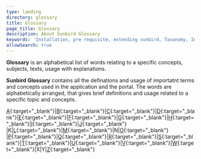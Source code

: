 ```yaml
---
type: landing
directory: glossary
title: Glossary 
page_title: Glossary
description: About Sunbird Glossary
keywords: 'Installation, pre requisite, extending sunbird, Taxanomy, Infra, attributes'
allowSearch: true
---
```


**Glossary** is an alphabetical list of words relating to a specific concepts, subjects, texts, usage with explanations. 

**Sunbird Glossary** contains all the definations and usage of importatnt terms and concepts used in the application and the portal. The words are alphabetically arranged, that gives brief definitions and usage related to a specific topic and concepts. 


<div class="glosary-list"></div>

[A](glossary/a){:target="_blank"}|[B](glossary/b){:target="_blank"}|[C](glossary/c){:target="_blank"}|[D](glossary/d){:target="_blank"}|[E](glossary/e){:target="_blank"}|[F](glossary/f){:target="_blank"}|[G](glossary/g){:target="_blank"}|[H](glossary/h){:target="_blank"}|[I](glossary/i){:target="_blank"}|[J](glossary/j){:target="_blank"} |K|[L](glossary/l){:target="_blank"}|[M](glossary/m){:target="_blank"}|N|[O](glossary/o){:target="_blank"}  |[P](glossary/p){:target="_blank"}|[Q](glossary/q){:target="_blank"}|[R](glossary/r){:target="_blank"}|[S](glossary/s){:target="_blank"}|[T](glossary/t){:target="_blank"}|[U](glossary/u){:target="_blank"}|[V](glossary/v){:target="_blank"}|[W](glossary/w){:target="_blank"}|X|Y|[Z](glossary/z){:target="_blank"}
 














